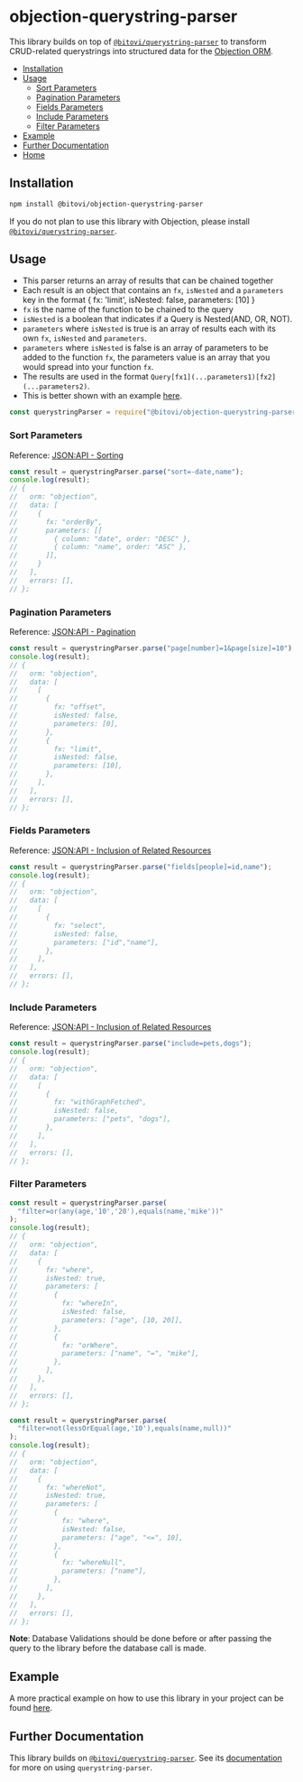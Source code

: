 # objection-querystring-parser

This library builds on top of [`@bitovi/querystring-parser`](https://github.com/bitovi/querystring-parser/tree/main/packages/querystring-parser#readme) to transform CRUD-related querystrings into structured data for the [Objection ORM](https://vincit.github.io/objection.js/).

- [Installation](#installation)
- [Usage](#usage)
  - [Sort Parameters](#sort-parameters)
  - [Pagination Parameters](#pagination-parameters)
  - [Fields Parameters](#fields-parameters)
  - [Include Parameters](#include-parameters)
  - [Filter Parameters](#filter-parameters)
- [Example](#example)
- [Further Documentation](#further-documentation)
- [Home](https://github.com/bitovi/querystring-parser#readme)

## Installation

```sh
npm install @bitovi/objection-querystring-parser
```

If you do not plan to use this library with Objection, please install [`@bitovi/querystring-parser`](https://github.com/bitovi/querystring-parser/tree/main/packages/querystring-parser#readme).

## Usage

- This parser returns an array of results that can be chained together
- Each result is an object that contains an `fx`, `isNested` and a `parameters` key in the format { fx: 'limit', isNested: false, parameters: [10] }
- `fx` is the name of the function to be chained to the query
- `isNested` is a boolean that indicates if a Query is Nested(AND, OR, NOT).
- `parameters` where `isNested` is true is an array of results each with its own `fx`, `isNested` and `parameters`.
- `parameters` where `isNested` is false is an array of parameters to be added to the function `fx`, the parameters value is an array that you would spread into your function `fx`.
- The results are used in the format `Query[fx1](...parameters1)[fx2](...parameters2)`.
- This is better shown with an example [here](https://github.com/bitovi/querystring-parser/tree/main/examples).

```js
const querystringParser = require("@bitovi/objection-querystring-parser");
```

### Sort Parameters

Reference: [JSON:API - Sorting](https://jsonapi.org/format/#fetching-sorting)

```js
const result = querystringParser.parse("sort=-date,name");
console.log(result);
// {
//   orm: "objection",
//   data: [
//     {
//       fx: "orderBy",
//       parameters: [[
//         { column: "date", order: "DESC" },
//         { column: "name", order: "ASC" },
//       ]],
//     }
//   ],
//   errors: [],
// };
```

### Pagination Parameters

Reference: [JSON:API - Pagination](https://jsonapi.org/format/#fetching-pagination)

```js
const result = querystringParser.parse("page[number]=1&page[size]=10");
console.log(result);
// {
//   orm: "objection",
//   data: [
//     [
//       {
//         fx: "offset",
//         isNested: false,
//         parameters: [0],
//       },
//       {
//         fx: "limit",
//         isNested: false,
//         parameters: [10],
//       },
//     ],
//   ],
//   errors: [],
// };
```

### Fields Parameters

Reference: [JSON:API - Inclusion of Related Resources](https://jsonapi.org/format/#fetching-sparse-fieldsets)

```js
const result = querystringParser.parse("fields[people]=id,name");
console.log(result);
// {
//   orm: "objection",
//   data: [
//     [
//       {
//         fx: "select",
//         isNested: false,
//         parameters: ["id","name"],
//       },
//     ],
//   ],
//   errors: [],
// };
```

### Include Parameters

Reference: [JSON:API - Inclusion of Related Resources](https://jsonapi.org/format/#fetching-includes)

```js
const result = querystringParser.parse("include=pets,dogs");
console.log(result);
// {
//   orm: "objection",
//   data: [
//     [
//       {
//         fx: "withGraphFetched",
//         isNested: false,
//         parameters: ["pets", "dogs"],
//       },
//     ],
//   ],
//   errors: [],
// };
```

### Filter Parameters

```js
const result = querystringParser.parse(
  "filter=or(any(age,'10','20'),equals(name,'mike'))"
);
console.log(result);
// {
//   orm: "objection",
//   data: [
//     {
//       fx: "where",
//       isNested: true,
//       parameters: [
//         {
//           fx: "whereIn",
//           isNested: false,
//           parameters: ["age", [10, 20]],
//         },
//         {
//           fx: "orWhere",
//           parameters: ["name", "=", "mike"],
//         },
//       ],
//     },
//   ],
//   errors: [],
// };
```

```js
const result = querystringParser.parse(
  "filter=not(lessOrEqual(age,'10'),equals(name,null))"
);
console.log(result);
// {
//   orm: "objection",
//   data: [
//     {
//       fx: "whereNot",
//       isNested: true,
//       parameters: [
//         {
//           fx: "where",
//           isNested: false,
//           parameters: ["age", "<=", 10],
//         },
//         {
//           fx: "whereNull",
//           parameters: ["name"],
//         },
//       ],
//     },
//   ],
//   errors: [],
// };
```

**Note**: Database Validations should be done before or after passing the query to the library before the database call is made.

## Example

A more practical example on how to use this library in your project can be found [here](https://github.com/bitovi/querystring-parser/tree/main/examples).

## Further Documentation

This library builds on [`@bitovi/querystring-parser`](https://github.com/bitovi/querystring-parser/tree/main/packages/querystring-parser#readme). See its [documentation](https://github.com/bitovi/querystring-parser/tree/main/packages/querystring-parser#readme) for more on using `querystring-parser`.
